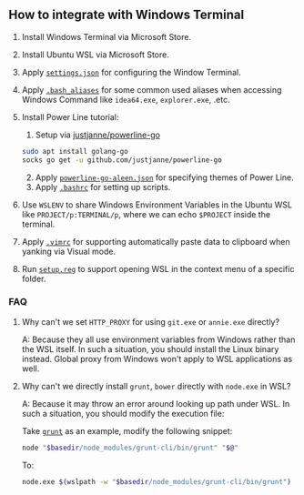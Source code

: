 ## How to integrate with Windows Terminal

1. Install Windows Terminal via Microsoft Store.
2. Install Ubuntu WSL via Microsoft Store.
3. Apply [`settings.json`](./settings.json) for configuring the Window Terminal.
4. Apply [`.bash_aliases`](./.bash_aliases) for some common used aliases when accessing Windows Command like `idea64.exe`, `explorer.exe`, .etc.
5. Install Power Line tutorial:

    1. Setup via [justjanne/powerline-go](https://github.com/justjanne/powerline-go)

    ```bash
    sudo apt install golang-go
    socks go get -u github.com/justjanne/powerline-go
    ```

    2. Apply [`powerline-go-aleen.json`](./powerline-go-aleen.json) for specifying themes of Power Line.
    3. Apply [`.bashrc`](./.bashrc) for setting up scripts.
6. Use `WSLENV` to share Windows Environment Variables in the Ubuntu WSL like `PROJECT/p:TERMINAL/p`, where we can echo `$PROJECT` inside the terminal.
7. Apply [`.vimrc`](./.vimrc) for supporting automatically paste data to clipboard when yanking via Visual mode.
8. Run [`setup.reg`](./setup.reg) to support opening WSL in the context menu of a specific folder.

### FAQ

1. Why can't we set `HTTP_PROXY` for using `git.exe` or `annie.exe` directly?

    A: Because they all use environment variables from Windows rather than the WSL itself. In such a situation, you should install the Linux binary instead. Global proxy from Windows won't apply to WSL applications as well.

2. Why can't we directly install `grunt`, `bower` directly with `node.exe` in WSL?

    A: Because it may throw an error around looking up path under WSL. In such a situation, you should modify the execution file:

    Take [`grunt`](./grunt) as an example, modify the following snippet:

    ```bash
    node "$basedir/node_modules/grunt-cli/bin/grunt" "$@" 
    ```

    To:

    ```bash
    node.exe $(wslpath -w "$basedir/node_modules/grunt-cli/bin/grunt") "$@" 
    ```
